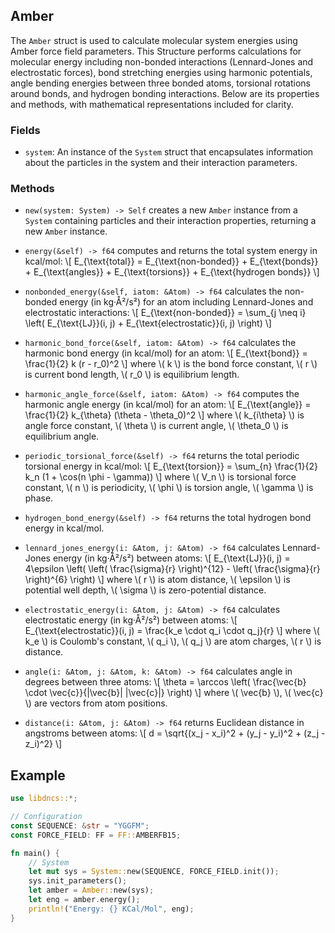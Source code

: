 ## Amber

The `Amber` struct is used to calculate molecular system energies using Amber force field parameters. This Structure performs calculations for molecular energy including non-bonded interactions (Lennard-Jones and electrostatic forces), bond stretching energies using harmonic potentials, angle bending energies between three bonded atoms, torsional rotations around bonds, and hydrogen bonding interactions. Below are its properties and methods, with mathematical representations included for clarity.

### Fields
- `system`: An instance of the `System` struct that encapsulates information about the particles in the system and their interaction parameters.

### Methods
- `new(system: System) -> Self` creates a new `Amber` instance from a `System` containing particles and their interaction properties, returning a new `Amber` instance.

- `energy(&self) -> f64` computes and returns the total system energy in kcal/mol: \\[ E_{\text{total}} = E_{\text{non-bonded}} + E_{\text{bonds}} + E_{\text{angles}} + E_{\text{torsions}} + E_{\text{hydrogen bonds}} \\]

- `nonbonded_energy(&self, iatom: &Atom) -> f64` calculates the non-bonded energy (in kg·Å²/s²) for an atom including Lennard-Jones and electrostatic interactions: \\[ E_{\text{non-bonded}} = \sum_{j \neq i} \left( E_{\text{LJ}}(i, j) + E_{\text{electrostatic}}(i, j) \right) \\]

- `harmonic_bond_force(&self, iatom: &Atom) -> f64` calculates the harmonic bond energy (in kcal/mol) for an atom: \\[ E_{\text{bond}} = \frac{1}{2} k (r - r_0)^2 \\] where \\( k \\) is the bond force constant, \\( r \\) is current bond length, \\( r_0 \\) is equilibrium length.

- `harmonic_angle_force(&self, iatom: &Atom) -> f64` computes the harmonic angle energy (in kcal/mol) for an atom: \\[ E_{\text{angle}} = \frac{1}{2} k_{\theta} (\theta - \theta_0)^2 \\] where \\( k_{i\theta} \\) is angle force constant, \\( \theta \\) is current angle, \\( \theta_0 \\) is equilibrium angle.

- `periodic_torsional_force(&self) -> f64` returns the total periodic torsional energy in kcal/mol: \\[ E_{\text{torsion}} = \sum_{n} \frac{1}{2} k_n (1 + \cos(n \phi - \gamma)) \\] where \\( V_n \\) is torsional force constant, \\( n \\) is periodicity, \\( \phi \\) is torsion angle, \\( \gamma \\) is phase.

- `hydrogen_bond_energy(&self) -> f64` returns the total hydrogen bond energy in kcal/mol.

- `lennard_jones_energy(i: &Atom, j: &Atom) -> f64` calculates Lennard-Jones energy (in kg·Å²/s²) between atoms: \\[ E_{\text{LJ}}(i, j) = 4\epsilon \left( \left( \frac{\sigma}{r} \right)^{12} - \left( \frac{\sigma}{r} \right)^{6} \right) \\] where \\( r \\) is atom distance, \\( \epsilon \\) is potential well depth, \\( \sigma \\) is zero-potential distance.

- `electrostatic_energy(i: &Atom, j: &Atom) -> f64` calculates electrostatic energy (in kg·Å²/s²) between atoms: \\[ E_{\text{electrostatic}}(i, j) = \frac{k_e \cdot q_i \cdot q_j}{r} \\] where \\( k_e \\) is Coulomb's constant, \\( q_i \\), \\( q_j \\) are atom charges, \\( r \\) is distance.

- `angle(i: &Atom, j: &Atom, k: &Atom) -> f64` calculates angle in degrees between three atoms: \\[ \theta = \arccos \left( \frac{\vec{b} \cdot \vec{c}}{|\vec{b}| |\vec{c}|} \right) \\] where \\( \vec{b} \\), \\( \vec{c} \\) are vectors from atom positions.

- `distance(i: &Atom, j: &Atom) -> f64` returns Euclidean distance in angstroms between atoms: \\[ d = \sqrt{(x_j - x_i)^2 + (y_j - y_i)^2 + (z_j - z_i)^2} \\]

## Example

```rust
use libdncs::*;

// Configuration
const SEQUENCE: &str = "YGGFM";
const FORCE_FIELD: FF = FF::AMBERFB15;

fn main() {
    // System
    let mut sys = System::new(SEQUENCE, FORCE_FIELD.init());
    sys.init_parameters();
    let amber = Amber::new(sys);
    let eng = amber.energy();
    println!("Energy: {} KCal/Mol", eng);
}
```
